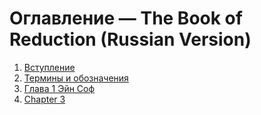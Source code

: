 # Оглавление — The Book of Reduction (Russian Version)

1. [Вступление](https://github.com/euiex/The-Book-of-Reduction/blob/main/russian_version/vstuplenie.md)  
2. [Термины и обозначения](https://github.com/euiex/The-Book-of-Reduction/blob/main/russian_version/termini_i_oboznacheniya.md)  
3. [Глава 1 Эйн Соф](https://github.com/euiex/The-Book-of-Reduction/blob/main/russian_version/Chapter2.md)  
4. [Chapter 3](https://github.com/euiex/The-Book-of-Reduction/blob/main/russian_version/Chapter3.md)  
